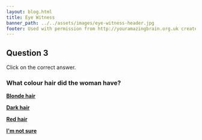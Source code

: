 ```yaml
---
layout: blog.html
title: Eye Witness
banner_path: ../../assets/images/eye-witness-header.jpg
footer: Used with permission from http://youramazingbrain.org.uk created by At-Bristol Science centre
---
```


## Question 3

Click on the correct answer.

### What colour hair did the woman have?

[**Blonde hair**](eye-witness-p8)

[**Dark hair**](eye-witness-p9)

[**Red hair**](eye-witness-p9)

[**I'm not sure**](eye-witness-p9)
